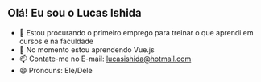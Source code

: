 ## Olá! Eu sou o Lucas Ishida

- 🔭 Estou procurando o primeiro emprego para treinar o que aprendi em cursos e na faculdade
- 🌱 No momento estou aprendendo Vue.js
- 📫 Contate-me no E-mail: lucasishida@hotmail.com
- 😄 Pronouns: Ele/Dele
